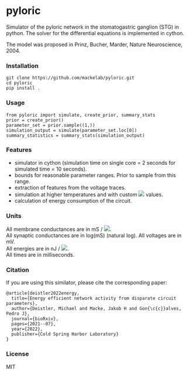 # pyloric
Simulator of the pyloric network in the stomatogastric ganglion (STG) in python. The solver for the differential equations is implemented in cython.

The model was proposed in Prinz, Bucher, Marder, Nature Neuroscience, 2004.

### Installation 
```
git clone https://github.com/mackelab/pyloric.git
cd pyloric
pip install .
```

### Usage
```
from pyloric import simulate, create_prior, summary_stats
prior = create_prior()
parameter_set = prior.sample((1,))
simulation_output = simulate(parameter_set.loc[0])
summary_statistics = summary_stats(simulation_output)
```

### Features

- simulator in cython (simulation time on single core = 2 seconds for simulated time = 10 seconds).  
- bounds for reasonable parameter ranges. Prior to sample from this range.  
- extraction of features from the voltage traces.  
- simulation at higher temperatures and with custom <img src="https://render.githubusercontent.com/render/math?math=Q_{10}"> values.  
- calculation of energy consumption of the circuit.

### Units
All membrane conductances are in mS / <img src="https://render.githubusercontent.com/render/math?math=\text{cm}^2">.  
All synaptic conductances are in log(mS) (natural log).
All voltages are in mV.  
All energies are in nJ / <img src="https://render.githubusercontent.com/render/math?math=\text{cm}^2">.  
All times are in milliseconds.  

### Citation
If you are using this similator, please cite the corresponding paper:
```
@article{deistler2022energy,
  title={Energy efficient network activity from disparate circuit parameters},
  author={Deistler, Michael and Macke, Jakob H and Gon{\c{c}}alves, Pedro J},
  journal={bioRxiv},
  pages={2021--07},
  year={2022},
  publisher={Cold Spring Harbor Laboratory}
}
```

### License
MIT

